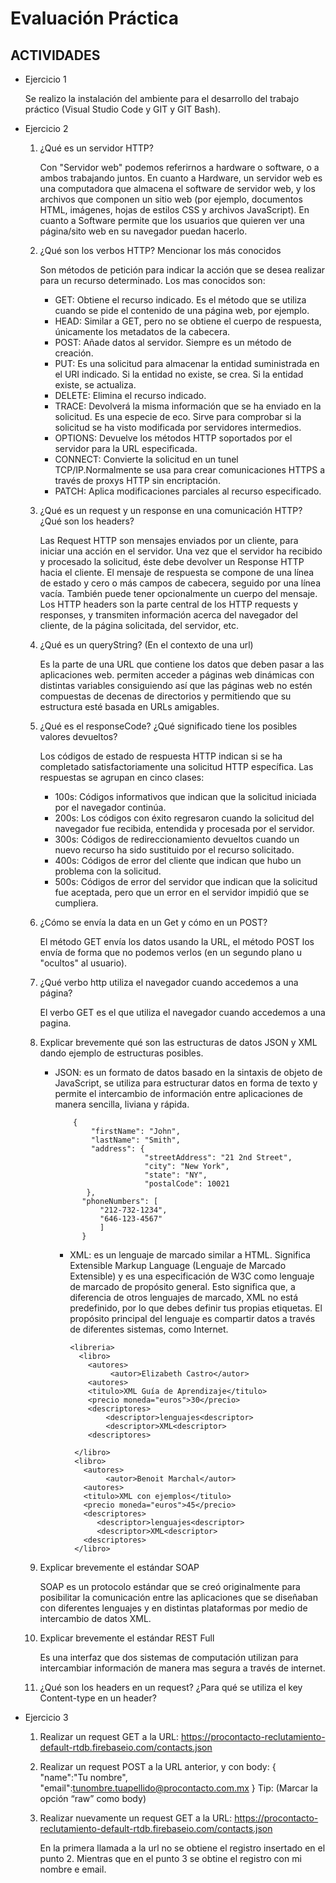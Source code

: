 # Evaluación Práctica 

## ACTIVIDADES

- Ejercicio 1 

	Se realizo la instalación del ambiente para el desarrollo del trabajo práctico (Visual Studio Code y GIT y GIT Bash).
    
 - Ejercicio 2 
  	1. ¿Qué es un servidor HTTP? 

    	Con "Servidor web" podemos referirnos a hardware o software, o a ambos trabajando juntos. En cuanto a Hardware, un servidor web es una computadora que almacena 	el software de servidor web, y los archivos que componen un sitio web (por ejemplo, documentos HTML, imágenes, hojas de estilos CSS y archivos JavaScript). 
    	En cuanto a Software permite que los usuarios que quieren ver una página/sito web en su navegador puedan hacerlo.

  	2. ¿Qué son los verbos HTTP? Mencionar los más conocidos

    	Son métodos de petición para indicar la acción que se desea realizar para un recurso determinado. Los mas conocidos son: 
	
      	 * GET: Obtiene el recurso indicado. Es el método que se utiliza cuando se pide el contenido de una página web, por ejemplo.
      	 * HEAD: Similar a GET, pero no se obtiene el cuerpo de respuesta, únicamente los metadatos de la cabecera.
      	 * POST: Añade datos al servidor. Siempre es un método de creación.
      	 * PUT: Es una solicitud para almacenar la entidad suministrada en el URI indicado. Si la entidad no existe, se crea. Si la entidad existe, se actualiza.
      	 * DELETE: Elimina el recurso indicado.
      	 * TRACE: Devolverá la misma información que se ha enviado en la solicitud. Es una especie de eco. Sirve para comprobar si la solicitud se ha visto modificada por servidores intermedios.
      	 * OPTIONS: Devuelve los métodos HTTP soportados por el servidor para la URL especificada.
      	 * CONNECT: Convierte la solicitud en un tunel TCP/IP.Normalmente se usa para crear comunicaciones HTTPS a través de proxys HTTP sin encriptación.
      	 * PATCH: Aplica modificaciones parciales al recurso especificado.

  	3. ¿Qué es un request y un response en una comunicación HTTP? ¿Qué son los headers? 
  
  		Las Request HTTP son mensajes enviados por un cliente, para iniciar una acción en el servidor. Una vez que el servidor ha recibido y procesado la 		  solicitud, éste debe devolver un Response HTTP hacia el cliente. El mensaje de respuesta se compone de una línea de estado y cero o más campos de 			cabecera, seguido por una línea vacía. También puede tener opcionalmente un cuerpo del mensaje.
  	 	Los HTTP headers son la parte central de los HTTP requests y responses, y transmiten información acerca del navegador del cliente, de la página 		solicitada, del servidor, etc.

  	4. ¿Qué es un queryString? (En el contexto de una url)

   		Es la parte de una URL que contiene los datos que deben pasar a las aplicaciones web. permiten acceder a páginas web dinámicas con distintas variables 		       consiguiendo    así que las páginas web no estén compuestas de decenas de directorios y permitiendo que su estructura esté basada en URLs amigables.

  	5.	¿Qué es el responseCode? ¿Qué significado tiene los posibles valores devueltos?

    	Los códigos de estado de respuesta HTTP indican si se ha completado satisfactoriamente una solicitud HTTP específica. 
	Las respuestas se agrupan en cinco clases:
	
		* 100s: Códigos informativos que indican que la solicitud iniciada por el navegador continúa.
		* 200s: Los códigos con éxito regresaron cuando la solicitud del navegador fue recibida, entendida y procesada por el servidor.
		* 300s: Códigos de redireccionamiento devueltos cuando un nuevo recurso ha sido sustituido por el recurso solicitado.
		* 400s: Códigos de error del cliente que indican que hubo un problema con la solicitud.
		* 500s: Códigos de error del servidor que indican que la solicitud fue aceptada, pero que un error en el servidor impidió que se cumpliera.


  	6. ¿Cómo se envía la data en un Get y cómo en un POST? 
  	
		El método GET envía los datos usando la URL, el método POST los envía de forma que no podemos verlos (en un segundo plano u "ocultos" al usuario).

  	7. ¿Qué verbo http utiliza el navegador cuando accedemos a una página?
  	
		El verbo GET es el que utiliza el navegador cuando accedemos a una pagina.


  	8.	Explicar brevemente qué son las estructuras de datos JSON y XML dando ejemplo de estructuras posibles.
  	
		* JSON: es un formato de datos basado en la sintaxis de objeto de JavaScript, se utiliza para estructurar datos en forma de texto y permite el 				intercambio de información entre aplicaciones de manera sencilla, liviana y rápida. 
		
 
                  {
	                  "firstName": "John",
	                  "lastName": "Smith",
	                  "address": {
	                              "streetAddress": "21 2nd Street",
	                              "city": "New York",
	                              "state": "NY",
	                              "postalCode": 10021
	                 },
	                "phoneNumbers": [
	                    "212-732-1234",
	                    "646-123-4567"
	                    ]
	                }
			

      		* XML: es un lenguaje de marcado similar a HTML. Significa Extensible Markup Language (Lenguaje de Marcado Extensible) y es una especificación de W3C 			     como lenguaje de marcado de propósito general. Esto significa que, a diferencia de otros lenguajes de marcado, XML no está predefinido, por lo 			   que debes definir tus propias etiquetas. El propósito principal del lenguaje es compartir datos a través de diferentes sistemas, como Internet.
      	
                  <libreria> 
                    <libro>
                      <autores>
                           <autor>Elizabeth Castro</autor> 
                      <autores>
                      <titulo>XML Guía de Aprendizaje</titulo> 
                      <precio moneda="euros">30</precio>
                      <descriptores>
                          <descriptor>lenguajes<descriptor>
                          <descriptor>XML<descriptor>
                      <descriptores>
             
                   </libro> 
                   <libro>
                     <autores>
                          <autor>Benoit Marchal</autor> 
                     <autores>
                     <titulo>XML con ejemplos</titulo> 
                     <precio moneda="euros">45</precio>
                     <descriptores>
                        <descriptor>lenguajes<descriptor>
                        <descriptor>XML<descriptor>
                     <descriptores>
                   </libro> 
                </libreria>

  	9. Explicar brevemente el estándar SOAP
  	
  		SOAP es un protocolo estándar que se creó originalmente para posibilitar la comunicación entre las aplicaciones que se diseñaban con diferentes                         lenguajes y en distintas plataformas por medio de intercambio de datos XML.

 	10. Explicar brevemente el estándar REST Full
 	
 		Es una interfaz que dos sistemas de computación utilizan para intercambiar información de manera mas segura a través de internet. 
    
 	11. ¿Qué son los headers en un request? ¿Para qué se utiliza el key Content-type en un header?

- Ejercicio 3 

	1. Realizar un request GET a la URL: https://procontacto-reclutamiento-default-rtdb.firebaseio.com/contacts.json
	
	2. Realizar un request POST a la URL anterior, y con body:
		{
			"name":"Tu nombre",
			"email":tunombre.tuapellido@procontacto.com.mx
		}
		Tip: (Marcar la opción “raw” como body)

	
	3. Realizar nuevamente un request GET a la URL: https://procontacto-reclutamiento-default-rtdb.firebaseio.com/contacts.json
	
		En la primera llamada a la url no se obtiene el registro insertado en el punto 2. Mientras que en el punto 3 se obtine el registro con mi nombre e 		   email.


